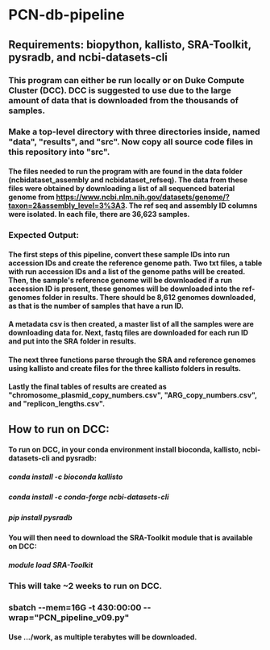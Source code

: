 # PCN-db-pipeline
## Requirements: biopython, kallisto, SRA-Toolkit, pysradb, and ncbi-datasets-cli

### This program can either be run locally or on Duke Compute Cluster (DCC). DCC is suggested to use due to the large amount of data that is downloaded from the thousands of samples. 

### Make a top-level directory with three directories inside, named "data", "results", and "src". Now copy all source code files in this repository into "src".

#### The files needed to run the program with are found in the data folder (ncbidataset_assembly and ncbidataset_refseq). The data from these files were obtained by downloading a list of all sequenced baterial genome from https://www.ncbi.nlm.nih.gov/datasets/genome/?taxon=2&assembly_level=3%3A3. The ref seq and assembly ID columns were isolated. In each file, there are 36,623 samples.

### Expected Output:
#### The first steps of this pipeline, convert these sample IDs into run accession IDs and create the reference genome path. Two txt files, a table with run accession IDs and a list of the genome paths  will be created. Then, the sample's reference genome will be downloaded if a run accession ID is present, these genomes will be downloaded into the ref-genomes folder in results. There should be 8,612 genomes downloaded, as that is the number of samples that have a run ID.
#### A metadata csv is then created, a master list of all the samples were are downloading data for. Next, fastq files are downloaded for each run ID and put into the SRA folder in results.
#### The next three functions parse through the SRA and reference genomes using kallisto and create files for the three kallisto folders in results.
#### Lastly the final tables of results are created as "chromosome_plasmid_copy_numbers.csv", "ARG_copy_numbers.csv", and "replicon_lengths.csv".

## How to run on DCC:
#### To run on DCC, in your conda environment install bioconda, kallisto, ncbi-datasets-cli and pysradb: 
##### conda install -c bioconda kallisto
##### conda install -c conda-forge ncbi-datasets-cli
##### pip install pysradb
#### You will then need to download the SRA-Toolkit module that is available on DCC:
##### module load SRA-Toolkit

### This will take ~2 weeks to run on DCC.
### sbatch --mem=16G -t 430:00:00 --wrap="PCN_pipeline_v09.py"
#### Use .../work, as multiple terabytes will be downloaded.
